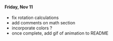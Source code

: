 #### Friday, Nov 11

- fix rotation calculations
- add comments on math section
- incorporate colors ?
- once complete, add gif of animation to README
